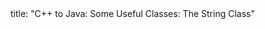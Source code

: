 <frontmatter>
title: "C++ to Java: Some Useful Classes: The String Class"
</frontmatter>

<include src="unit-inPage-asFlat.md" boilerplate />